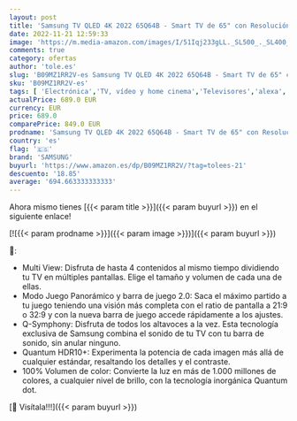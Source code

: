 ```yaml
---
layout: post
title: 'Samsung TV QLED 4K 2022 65Q64B - Smart TV de 65" con Resolución 4K  100% Volumen de Color  Procesdor QLED 4K Lite  Quantum HDR10+  Multi View  Modo Juego Panorámico y Alexa integrada'
date: 2022-11-21 12:59:33
image: 'https://m.media-amazon.com/images/I/51Iqj233gLL._SL500_._SL400_.jpg'
comments: true
category: ofertas
author: 'tole.es'
slug: 'B09MZ1RR2V-es Samsung TV QLED 4K 2022 65Q64B - Smart TV de 65" con...'
sku: 'B09MZ1RR2V-es'
tags: [ 'Electrónica','TV, vídeo y home cinema','Televisores','alexa','samsung','🇪🇸', ]
actualPrice: 689.0 EUR
currency: EUR
price: 689.0
comparePrice: 849.0 EUR
prodname: 'Samsung TV QLED 4K 2022 65Q64B - Smart TV de 65" con Resolución 4K  100% Volumen de Color  Procesdor QLED 4K Lite  Quantum HDR10+  Multi View  Modo Juego Panorámico y Alexa integrada'
country: 'es'
flag: '🇪🇸'
brand: 'SAMSUNG'
buyurl: 'https://www.amazon.es/dp/B09MZ1RR2V/?tag=tolees-21'
descuento: '18.85'
average: '694.663333333333'
---
```


Ahora mismo tienes [{{< param title >}}]({{< param buyurl >}}) en el siguiente enlace!

[![{{< param prodname >}}]({{< param image >}})]({{< param buyurl >}})

🔎:

- Multi View: Disfruta de hasta 4 contenidos al mismo tiempo dividiendo tu TV en múltiples pantallas. Elige el tamaño y volumen de cada una de ellas.
- Modo Juego Panorámico y barra de juego 2.0: Saca el máximo partido a tu juego teniendo una visión más completa con el ratio de pantalla a 21:9 o 32:9 y con la nueva barra de juego accede rápidamente a los ajustes.
- Q-Symphony: Disfruta de todos los altavoces a la vez. Esta tecnología exclusiva de Samsung combina el sonido de tu TV con tu barra de sonido, sin anular ninguno.
- Quantum HDR10+: Experimenta la potencia de cada imagen más allá de cualquier estándar, resaltando los detalles y el contraste.
- 100% Volumen de color: Convierte la luz en más de 1.000 millones de colores, a cualquier nivel de brillo, con la tecnología inorgánica Quantum dot.

[🛒 Visítala!!!]({{< param buyurl >}})
